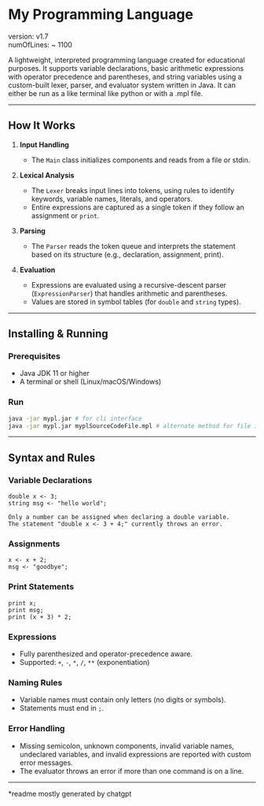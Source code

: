 # My Programming Language

version: v1.7       
numOfLines: ~ 1100

A lightweight, interpreted programming language created for educational purposes. It supports variable declarations, basic arithmetic expressions with operator precedence and parentheses, and string variables using a custom-built lexer, parser, and evaluator system written in Java. It can either be run as a like terminal like python or with a .mpl file.  

---

## How It Works

1. **Input Handling**
   - The `Main` class initializes components and reads from a file or stdin.

2. **Lexical Analysis**
   - The `Lexer` breaks input lines into tokens, using rules to identify keywords, variable names, literals, and operators.
   - Entire expressions are captured as a single token if they follow an assignment or `print`.

3. **Parsing**
   - The `Parser` reads the token queue and interprets the statement based on its structure (e.g., declaration, assignment, print).

4. **Evaluation**
   - Expressions are evaluated using a recursive-descent parser (`ExpressionParser`) that handles arithmetic and parentheses.
   - Values are stored in symbol tables (for `double` and `string` types).

---

## Installing & Running

###  Prerequisites
- Java JDK 11 or higher
- A terminal or shell (Linux/macOS/Windows)

###  Run
```bash
java -jar mypl.jar # for cli interface
java -jar mypl.jar myplSourceCodeFile.mpl # alternate method for file input
```

---

##  Syntax and Rules

###  Variable Declarations
```mpl
double x <- 3;
string msg <- "hello world";

Only a number can be assigned when declaring a double variable.
The statement "double x <- 3 + 4;" currently throws an error.

```

###  Assignments
```mpl
x <- x + 2;
msg <- "goodbye";
```

###  Print Statements
```mpl
print x;
print msg;
print (x + 3) * 2;
```

###  Expressions
- Fully parenthesized and operator-precedence aware.
- Supported: `+`, `-`, `*`, `/`, `**` (exponentiation)

###  Naming Rules
- Variable names must contain only letters (no digits or symbols).
- Statements must end in `;`.

###  Error Handling
- Missing semicolon, unknown components, invalid variable names, undeclared variables, and invalid expressions are reported with custom error messages.
- The evaluator throws an error if more than one command is on a line.

---

*readme mostly generated by chatgpt
